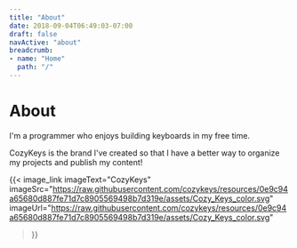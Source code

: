 ```yaml
---
title: "About"
date: 2018-09-04T06:49:03-07:00
draft: false
navActive: "about"
breadcrumb:
- name: "Home"
  path: "/"
---
```


# About

I'm a programmer who enjoys building keyboards in my free time.

CozyKeys is the brand I've created so that I have a better way to organize my
projects and publish my content!

{{<
    image_link
        imageText="CozyKeys"
        imageSrc="https://raw.githubusercontent.com/cozykeys/resources/0e9c94a65680d887fe71d7c8905569498b7d319e/assets/Cozy_Keys_color.svg"
        imageUrl="https://raw.githubusercontent.com/cozykeys/resources/0e9c94a65680d887fe71d7c8905569498b7d319e/assets/Cozy_Keys_color.svg"
>}}
